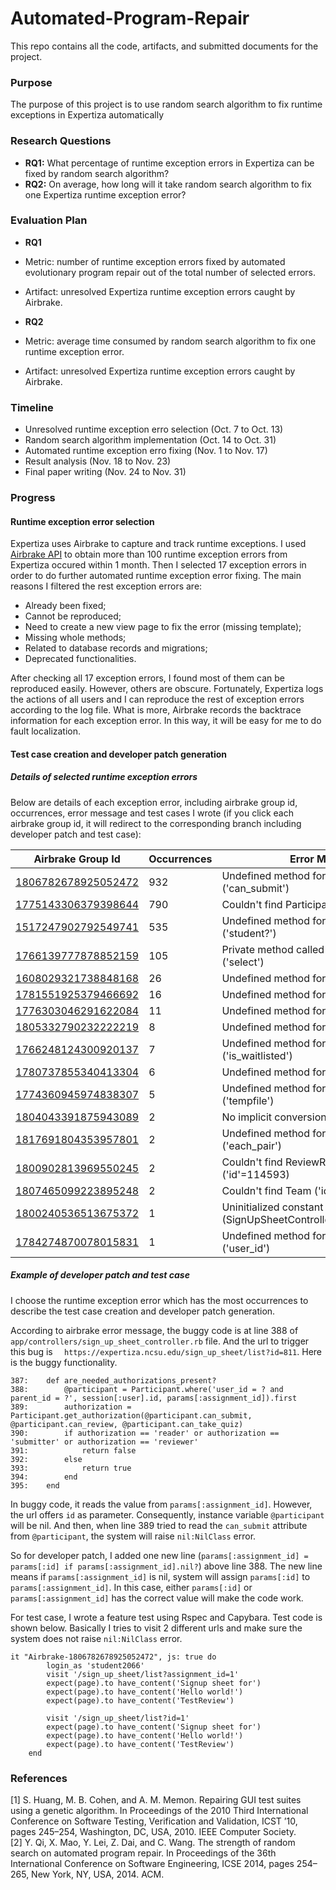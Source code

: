 # Automated-Program-Repair
This repo contains all the code, artifacts, and submitted documents for the project.

### Purpose
The purpose of this project is to use random search algorithm to fix runtime exceptions in Expertiza automatically

### Research Questions
 - **RQ1:** What percentage of runtime exception errors in Expertiza can be fixed by random search algorithm?
 - **RQ2:** On average, how long will it take random search algorithm to fix one Expertiza runtime exception error?
 
### Evaluation Plan
 - **RQ1**
  - Metric: number of  runtime exception errors fixed by automated evolutionary program repair out of the total number of selected errors.
  - Artifact: unresolved Expertiza runtime exception errors caught by Airbrake.
  
 - **RQ2**
  - Metric: average time consumed by random search algorithm to fix one runtime exception error.
  - Artifact: unresolved Expertiza runtime exception errors caught by Airbrake.
  
### Timeline
 - Unresolved runtime exception erro selection (Oct. 7 to Oct. 13)
 - Random search algorithm implementation (Oct. 14 to Oct. 31)
 - Automated runtime exception erro fixing (Nov. 1 to Nov. 17)
 - Result analysis (Nov. 18 to Nov. 23)
 - Final paper writing (Nov. 24 to Nov. 31)
 
### Progress
#### Runtime exception error selection
Expertiza uses Airbrake to capture and track runtime exceptions. I used [Airbrake API](https://airbrake.io/docs/api/) to obtain more than 100 runtime exception errors from Expertiza occured within 1 month. Then I selected 17 exception errors in order to do further automated runtime exception error fixing. The main reasons I filtered the rest exception errors are:
 - Already been fixed;
 - Cannot be reproduced;
 - Need to create a new view page to fix the error (missing template);
 - Missing whole methods;
 - Related to database records and migrations;
 - Deprecated functionalities.
 
After checking all 17 exception errors, I found most of them can be reproduced easily. However, others are obscure. Fortunately, Expertiza logs the actions of all users and I can reproduce the rest of exception errors according to the log file. What is more, Airbrake records the backtrace information for each exception error. In this way, it will be easy for me to do fault localization.

#### Test case creation and developer patch generation
##### Details of selected runtime exception errors
Below are details of each exception error, including airbrake group id, occurrences, error message and test cases I wrote (if you click each airbrake group id, it will redirect to the corresponding branch including developer patch and test case):

| Airbrake Group Id   | Occurrences | Error Message                                                   | Test Cases                     |
|---------------------|-------------|-----------------------------------------------------------------|--------------------------------|
| [1806782678925052472](https://github.com/Automated-Program-Repair-in-Expertiza/expertiza/tree/airbrake-1806782678925052472) | 932         | Undefined method for nil:NilClass ('can_submit')                | [Feature testL#32](https://github.com/expertiza/expertiza/blob/master/spec/features/airbrake_expection_errors_feature_tests_spec.rb#L32)                   |
| [1775143306379398644](https://github.com/Automated-Program-Repair-in-Expertiza/expertiza/tree/airbrake-1775143306379398644) | 790         | Couldn't find Participant without an ID                         | [Functional test#L63](https://github.com/expertiza/expertiza/blob/master/spec/controllers/airbrake_exception_errors_controller_tests_spec.rb#L63)                |
| [1517247902792549741](https://github.com/Automated-Program-Repair-in-Expertiza/expertiza/tree/airbrake-1517247902792549741) | 535         | Undefined method for nil:NilClass ('student?')                  | [Feature test#L116](https://github.com/expertiza/expertiza/blob/master/spec/features/airbrake_expection_errors_feature_tests_spec.rb#L116) + Functional test ([tree_display_controller_spec.rb#L5](https://github.com/expertiza/expertiza/blob/master/spec/controllers/tree_display_controller_spec.rb#L5)) |
| [1766139777878852159](https://github.com/Automated-Program-Repair-in-Expertiza/expertiza/tree/airbrake-1766139777878852159) | 105         | Private method called for nil:NilClass ('select')               | [Functional test#L97](https://github.com/expertiza/expertiza/blob/master/spec/controllers/airbrake_exception_errors_controller_tests_spec.rb#L97)                |
| [1608029321738848168](https://github.com/Automated-Program-Repair-in-Expertiza/expertiza/tree/airbrake-1608029321738848168) | 26          | Undefined method for nil:NilClass ('id')                        | [Feature test#L83](https://github.com/expertiza/expertiza/blob/master/spec/features/airbrake_expection_errors_feature_tests_spec.rb#L83)                   |
| [1781551925379466692](https://github.com/Automated-Program-Repair-in-Expertiza/expertiza/tree/airbrake-1781551925379466692) | 16          | Undefined method for nil:NilClass ('split')                     | [Unit test#L4](https://github.com/expertiza/expertiza/blob/master/spec/models/airbrake_expection_errors_unit_tests_spec.rb#L4)                      |
| [1776303046291622084](https://github.com/Automated-Program-Repair-in-Expertiza/expertiza/tree/airbrake-1776303046291622084) | 11          | Undefined method for Array ('page')                             | [Feature test#L170](https://github.com/expertiza/expertiza/blob/master/spec/features/airbrake_expection_errors_feature_tests_spec.rb#L170)                   |
| [1805332790232222219](https://github.com/Automated-Program-Repair-in-Expertiza/expertiza/tree/aribrake-1805332790232222219) | 8           | Undefined method for nil:NilClass ('id')                        | [Unit test#L37](https://github.com/expertiza/expertiza/blob/master/spec/models/airbrake_expection_errors_unit_tests_spec.rb#L37)                      |
| [1766248124300920137](https://github.com/Automated-Program-Repair-in-Expertiza/expertiza/tree/airbrake-1766248124300920137) | 7           | Undefined method for nil:NilClass ('is_waitlisted')             | [Unit test#L66](https://github.com/expertiza/expertiza/blob/master/spec/models/airbrake_expection_errors_unit_tests_spec.rb#L66)                      |
| [1780737855340413304](https://github.com/Automated-Program-Repair-in-Expertiza/expertiza/tree/airbrake-1780737855340413304) | 6           | Undefined method for nil:NilClass ('keys')                      | [Feature testL#41](https://github.com/expertiza/expertiza/blob/master/spec/features/airbrake_expection_errors_feature_tests_spec.rb#L41)                   |
| [1774360945974838307](https://github.com/Automated-Program-Repair-in-Expertiza/expertiza/tree/airbrake-1774360945974838307) | 5           | Undefined method for nil:NilClass ('tempfile')                  | [Functional test#L44](https://github.com/expertiza/expertiza/blob/master/spec/controllers/airbrake_exception_errors_controller_tests_spec.rb#L44)                |
| [1804043391875943089](https://github.com/Automated-Program-Repair-in-Expertiza/expertiza/tree/airbrake-1804043391875943089) | 2           | No implicit conversion of nil into String                       | [Feature test#L157](https://github.com/expertiza/expertiza/blob/master/spec/features/airbrake_expection_errors_feature_tests_spec.rb#L157)                |
| [1817691804353957801](https://github.com/Automated-Program-Repair-in-Expertiza/expertiza/tree/airbrake-1817691804353957801) | 2           | Undefined method for nil:NilClass ('each_pair')                 | [Feature test#L99](https://github.com/expertiza/expertiza/blob/master/spec/features/airbrake_expection_errors_feature_tests_spec.rb#L99)                   |
| [1800902813969550245](https://github.com/Automated-Program-Repair-in-Expertiza/expertiza/tree/airbrake-1800902813969550245) | 2           | Couldn't find ReviewResponseMap ('id'=114593)                   | [Functional test#L147](https://github.com/expertiza/expertiza/blob/master/spec/controllers/airbrake_exception_errors_controller_tests_spec.rb#L147)                |
| [1807465099223895248](https://github.com/Automated-Program-Repair-in-Expertiza/expertiza/tree/airbrake-1807465099223895248) | 2           | Couldn't find Team ('id'=27022)                                 | [Functional test#L6](https://github.com/expertiza/expertiza/blob/master/spec/controllers/airbrake_exception_errors_controller_tests_spec.rb#L6)                |
| [1800240536513675372](https://github.com/Automated-Program-Repair-in-Expertiza/expertiza/tree/airbrake-1800240536513675372) | 1           | Uninitialized constant (SignUpSheetController::TopicDependency) | [Feature test#L64](https://github.com/expertiza/expertiza/blob/master/spec/features/airbrake_expection_errors_feature_tests_spec.rb#L64)                   |
| [1784274870078015831](https://github.com/Automated-Program-Repair-in-Expertiza/expertiza/tree/airbrake-1784274870078015831) | 1           | Undefined method for nil:NilClass ('user_id')                   | [Functional test#L116](https://github.com/expertiza/expertiza/blob/master/spec/controllers/airbrake_exception_errors_controller_tests_spec.rb#L116)                |

##### Example of developer patch and test case
I choose the runtime exception error which has the most occurrences to describe the test case creation and developer patch generation.

According to airbrake error message, the buggy code is at line 388 of `	app/controllers/sign_up_sheet_controller.rb` file. And the url to trigger this bug is `	
https://expertiza.ncsu.edu/sign_up_sheet/list?id=811`. Here is the buggy functionality.
```
387:    def are_needed_authorizations_present?
388:        @participant = Participant.where('user_id = ? and parent_id = ?', session[:user].id, params[:assignment_id]).first
389:        authorization = Participant.get_authorization(@participant.can_submit, @participant.can_review, @participant.can_take_quiz)
390:        if authorization == 'reader' or authorization == 'submitter' or authorization == 'reviewer'
391:            return false
392:        else
393:            return true
394:        end
395:    end
```
In buggy code, it reads the value from `params[:assignment_id]`. However, the url offers `id` as parameter. Consequently, instance variable `@participant` will be nil. And then, when line 389 tried to read the `can_submit` attribute from `@participant`, the system will raise `nil:NilClass` error.

So for developer patch, I added one new line (`params[:assignment_id] = params[:id] if params[:assignment_id].nil?`) above line 388. The new line means if `params[:assignment_id]` is nil, system will assign `params[:id]` to `params[:assignment_id]`. In this case, either `params[:id]` or `params[:assignment_id]` has the correct value will make the code work.

For test case, I wrote a feature test using Rspec and Capybara. Test code is shown below. Basically I tries to visit 2 different urls and make sure the system does not raise `nil:NilClass` error.
```
it "Airbrake-1806782678925052472", js: true do
    	login_as 'student2066'
    	visit '/sign_up_sheet/list?assignment_id=1'
    	expect(page).to have_content('Signup sheet for')
    	expect(page).to have_content('Hello world!')
    	expect(page).to have_content('TestReview')
	
    	visit '/sign_up_sheet/list?id=1'
    	expect(page).to have_content('Signup sheet for')
    	expect(page).to have_content('Hello world!')
    	expect(page).to have_content('TestReview')
	end
```




### References
[1] S. Huang, M. B. Cohen, and A. M. Memon. Repairing GUI
test suites using a genetic algorithm. In Proceedings of the
2010 Third International Conference on Software Testing,
Verification and Validation, ICST ’10, pages 245–254,
Washington, DC, USA, 2010. IEEE Computer Society. <br>
[2] Y. Qi, X. Mao, Y. Lei, Z. Dai, and C. Wang. The
strength of random search on automated program
repair. In Proceedings of the 36th International
Conference on Software Engineering, ICSE 2014,
pages 254–265, New York, NY, USA, 2014. ACM.
